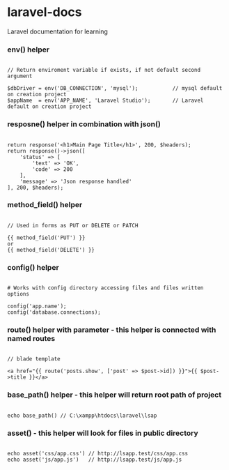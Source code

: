 # laravel-docs
Laravel documentation for learning  

### env() helper  
  
```

// Return enviroment variable if exists, if not default second argument

$dbDriver = env('DB_CONNECTION', 'mysql');           // mysql default on creation project
$appName  = env('APP_NAME', 'Laravel Studio');       // Laravel default on creation project

```  
  
  
### resposne() helper in combination with json()  
  
```

return response('<h1>Main Page Title</h1>', 200, $headers);
return response()->json([
    'status' => [
        'text' => 'OK',
        'code' => 200
    ],
    'message' => 'Json response handled'
], 200, $headers);

```  


### method_field() helper  
  
```

// Used in forms as PUT or DELETE or PATCH

{{ method_field('PUT') }}
or 
{{ method_field('DELETE') }}

```  
  

### config() helper  

```

# Works with config directory accessing files and files written options 

config('app.name');
config('database.connections);

```  
  
  
### route() helper with parameter - this helper is connected with named routes 

```

// blade template 

<a href="{{ route('posts.show', ['post' => $post->id]) }}">{{ $post->title }}</a>

```  


### base_path() helper  - this helper will return root path of project

```  

echo base_path() // C:\xampp\htdocs\laravel\lsap

```  


### asset() - this helper will look for files in public directory 

``` 

echo asset('css/app.css') // http://lsapp.test/css/app.css
echo asset('js/app.js')   // http://lsapp.test/js/app.js

```

